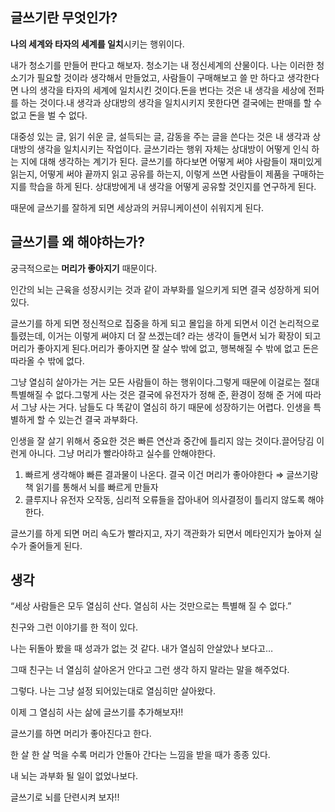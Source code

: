 
## 글쓰기란 무엇인가?

**나의 세계와 타자의 세계를 일치**시키는 행위이다.

내가 청소기를 만들어 판다고 해보자. 청소기는 내 정신세계의 산물이다. 나는 이러한 청소기가 필요할 것이라 생각해서 만들었고, 사람들이 구매해보고 쓸 만 하다고 생각한다면 나의 생각을 타자의 세계에 일치시킨 것이다.돈을 번다는 것은 내 생각을 세상에 전파를 하는 것이다.내 생각과 상대방의 생각을 일치시키지 못한다면 결국에는 판매를 할 수 없고 돈을 벌 수 없다.

대중성 있는 글, 읽기 쉬운 글, 설득되는 글, 감동을 주는 글을 쓴다는 것은 내 생각과 상대방의 생각을 일치시키는 작업이다. 글쓰기라는 행위 자체는 상대방이 어떻게 인식 하는 지에 대해 생각하는 계기가 된다. 글쓰기를 하다보면 어떻게 써야 사람들이 재미있게 읽는지, 어떻게 써야 끝까지 읽고 공유를 하는지, 이렇게 쓰면 사람들이 제품을 구매하는지를 학습을 하게 된다. 상대방에게 내 생각을 어떻게 공유할 것인지를 연구하게 된다. 

때문에 글쓰기를 잘하게 되면 세상과의 커뮤니케이션이 쉬워지게 된다. 

## 글쓰기를 왜 해야하는가?

궁극적으로는 **머리가 좋아지기** 때문이다.

인간의 뇌는 근육을 성장시키는 것과 같이 과부화를 일으키게 되면 결국 성장하게 되어있다.

글쓰기를 하게 되면 정신적으로 집중을 하게 되고 몰입을 하게 되면서 이건 논리적으로 틀렸는데, 이거는 이렇게 써야지 더 잘 쓰겠는데? 라는 생각이 들면서 뇌가 확장이 되고 머리가 좋아지게 된다.머리가 좋아지면 잘 살수 밖에 없고, 행복해질 수 밖에 없고 돈은 따라올 수 밖에 없다.

그냥 열심히 살아가는 거는 모든 사람들이 하는 행위이다.그렇게 때문에 이걸로는 절대 특별해질 수 없다.그렇게 사는 것은 결국에 유전자가 정해 준, 환경이 정해 준 거에 따라서 그냥 사는 거다. 남들도 다 똑같이 열심히 하기 때문에 성장하기는 어렵다. 인생을 특별하게 할 수 있는건 결국 과부화다. 

인생을 잘 살기 위해서 중요한 것은 빠른 연산과 중간에 틀리지 않는 것이다.끌어당김 이런게 아니다. 그냥 머리가 빨라야하고 실수를 안해야한다.

1. 빠르게 생각해야 빠른 결과물이 나온다. 결국 이건 머리가 좋아야한다 ⇒ 글쓰기랑 책 읽기를 통해서 뇌를 빠르게 만들자
2. 클루지나 유전자 오작동, 심리적 오류들을 잡아내어 의사결정이 틀리지 않도록 해야한다.

글쓰기를 하게 되면 머리 속도가 빨라지고, 자기 객관화가 되면서 메타인지가 높아져 실수가 줄어들게 된다. 

## 생각

“세상 사람들은 모두 열심히 산다. 열심히 사는 것만으로는 특별해 질 수 없다.”

친구와 그런 이야기를 한 적이 있다. 

나는 뒤돌아 봤을 때 성과가 없는 것 같다. 내가 열심히 안살았나 보다고…

그때 친구는 너 열심히 살아온거 안다고 그런 생각 하지 말라는 말을 해주었다.

그렇다. 나는 그냥 설정 되어있는대로 열심히만 살아왔다.

이제 그 열심히 사는 삶에 글쓰기를 추가해보자!!

글쓰기를 하면 머리가 좋아진다고 한다. 

한 살 한 살 먹을 수록 머리가 안돌아 간다는 느낌을 받을 때가 종종 있다.

내 뇌는 과부화 될 일이 없었나보다.

글쓰기로 뇌를 단련시켜 보자!!